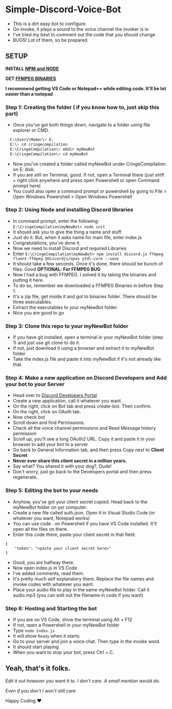 # Simple-Discord-Voice-Bot
* This is a dirt easy bot to configure.
* On invoke, it plays a sound to the voice channel the invoker is in
* I've tried my best to comment out the code that you should change
* BUGS! Lot of them, so be prepared.

## SETUP
**INSTALL [NPM and NODE](https://nodejs.org/)**

**GET [FFMPEG BINARIES](http://ffmpeg.org/download.html)**

**I recommend getting VS Code or Notepad++ while editing code. It'll be lot easier than a notepad**

### Step 1: Creating the folder ( if you know how to, just skip this part)
* Once you've got both things down, navigate to a folder using file explorer or CMD.
```FOR EXAMPLE for absolute noobies, using CMD (assuming Windows, if you don't know how to do this, I don't think you are on Linux):
  C:\Users\Memer\> E:
  E:\> cd cringecompilation
  E:\CringeCompilation\> mkdir myNewBot
  E:\CringeCompilation\> cd myNewBot 
  ```
* Now you've created a folder called myNewBot under CringeCompilation on E: disk.
* If you are still on Terminal, good. If not, open a Terminal there (just shift + right click anywhere and press open Powershell or open Command prompt here)
* You could also open a command prompt or powershell by going to File > Open Windows Powershell > Open Windows Powershell

### Step 2: Using Node and installing Discord libraries
* In command prompt, enter the following:
``` E:\CringeCompilation\myNewBot> node init ```
* It should ask you to give the thing a name and stuff. 
* Just do it. But, when  it asks name for main file, enter index.js
* Congratulations, you've done it.
* Now we need to install Discord and required Libraries
* Enter 
``` E:\CringeCompilation\myNewBot> npm install discord.js ffmpeg fluent-ffmpeg @discordjs/opus ytdl-core --save ```
* It should take a few seconds. Once it's done, there should be bunch of files. Good
**OPTIONAL: For FFMPEG BUG**
* Now I had a bug with FFMPEG. I solved it by taking the binaries and putting it here.
* To do so, remember we downloaded a FFMPEG Binaries in before Step 1.
* It's a zip file, get inside it and got to binaries folder. There should be three executables.
* Extract the executables to your myNewBot folder.
* Nice you are good to go

### Step 3: Clone this repo to your myNewBot folder
* If you have git installed, open a terminal in your myNewBot folder (step 1) and just use git clone <repo url> to do it.
* If not, just download it using a browser and extract it to myNewBot folder
* Take the index.js file and paste it into myNewBot if it's not already like that.
  
### Step 4: Make a new application on Discord Developers and Add your bot to your Server
* Head over to [Discord Developers Portal](https://discord.com/developers/applications)
* Create a new application, call it whatever you want.
* On the right, click on Bot tab and press create-bot. Then confirm.
* On the right, click on OAuth tab. 
* Now check bot
* Scroll down and find Permissions.
* Check all the voice channel permissions and Read Message history permission
* Scroll up, you'll see a long OAuth2 URL. Copy it and paste it in your browser to add your bot to a server
* Go back to General Information tab, and then press Copy next to **Client Secret**
* **Never ever share this client secret in a million years.** 
* Say what? You shared it with your dog?, Dude!
* Don't worry, just go back to the Developers portal and then press regenerate.

### Step 5: Editing the bot to your needs
* Anyhow, you've got your client secret copied. Head back to the myNewBot folder on yor computer.
* Create a new file called auth.json. Open it in Visual Studio Code (or whatever you want, Notepad works)
* You can use code . on Powershell if you have VS Code installed. It'll open all the files on there.
* Enter this code there, paste your client secret in that field:
```
{
    "token": "<paste your client secret here>"
}
```
* Good, you are halfway there.
* Now open index.js in VS Code
* I've added comments, read them.
* It's pretty much self explanatory there. Replace the file names and invoke codes with whatever you want.
* Place your audio file to play in the same myNewBot folder. Call it audio.mp3 (you can edit out the filename in code if you want)

### Step 6: Hosting and Starting the bot
* If you are on VS Code, show the terminal using Alt + F12
* If not, open a Powershell in your myNewBot  folder
* Type ```node index.js```
* It will show ```Ready``` when it starts.
* Go to your server and join a voice chat. Then type in the invoke word.
* It should start playing
* When you want to stop your bot, press Ctrl + C.

## Yeah, that's it folks.
*Edit it out however you want it to. I don't care. A small mention would do.*

*Even if you don't I won't still care*

Happy Coding ❤
